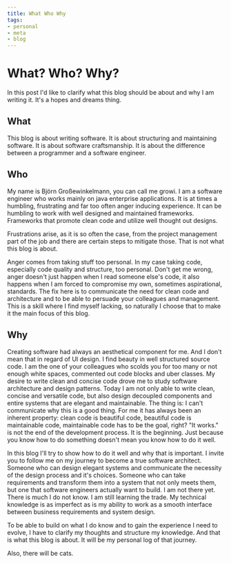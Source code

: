 ```yaml
---
title: What Who Why
tags:
- personal
- meta
- blog
---
```

# What? Who? Why?
In this post I'd like to clarify what this blog should be about and why I am writing it. It's a hopes and dreams thing.

## What
This blog is about writing software. It is about structuring and maintaining software. It is about software craftsmanship. It is about the difference between a programmer and a software engineer.

## Who 
My name is Björn Großewinkelmann, you can call me growi. I am a software engineer who works mainly on java enterprise applications. It is at times a humbling, frustrating and far too often anger inducing experience. 
It can be humbling to work with well designed and maintained frameworks. Frameworks that promote clean code and utilize well thought out designs.

Frustrations arise, as it is so often the case, from the project management part of the job and there are certain steps to mitigate those. That is not what this blog is about.

Anger comes from taking stuff too personal. In my case taking code, especially code quality and structure, too personal. Don't get me wrong, anger doesn't just happen when I read someone else's code, it also happens when I am forced to compromise my own, sometimes aspirational, standards. The fix here is to communicate the need for clean code and architecture and to be able to persuade your colleagues and management. This is a skill where I find myself lacking, so naturally I choose that to make it the main focus of this blog.

## Why

Creating software had always an aesthetical component for me. And I don't mean that in regard of UI design. I find beauty in well structured source code. I am the one of your colleagues who scolds you for too many or not enough white spaces, commented out code blocks and uber classes. 
My desire to write clean and concise code drove me to study software architecture and design patterns. Today I am not only able to write clean, concise and versatile code, but also design decoupled components and entire systems that are elegant and maintainable. The thing is: I can't communicate why this is a good thing. For me it has always been an inherent property: clean code is beautiful code, beautiful code is maintainable code, maintainable code has to be the goal, right? "It works." is not the end of the development process. It is the beginning. Just because you know how to do something doesn't mean you know how to do it well.

In this blog I'll try to show how to do it well and why that is important. I invite you to follow me on my journey to become a true software architect. Someone who can design elegant systems and communicate the necessity of the design process and it's choices. Someone who can take requirements and transform them into a system that not only meets them, but one that software engineers actually want to build.
I am not there yet. There is much I do not know. I am still learning the trade. My technical knowledge is as imperfect as is my ability to work as a smooth interface between business requirements and system design.

To be able to build on what I do know and to gain the experience I need to evolve, I have to clarify my thoughts and structure my knowledge. And that is what this blog is about. It will be my personal log of that journey. 

Also, there will be cats.
<!--stackedit_data:
eyJoaXN0b3J5IjpbMzc3MTg0NDYxLDEzMzQ0NTU2MjQsMTM1Nz
Y5MTE1NiwtMTk5MjkxNTU0NiwtNDY1MDc0MDEyLDE2NTc3NzA0
MjksLTUyNzEyMjI3MywtOTQ0NDY3ODIzLDE0MjAwNTQyNDMsLT
EwMTAyMjM0MSwxMDU1OTgxNTI0LDIwMDc2MTAwODYsLTMzNjA5
ODc4NSwxOTgzODM1NDI1LC0yMDA5Mjk3MDM3LC0xNTg0OTYxMT
Q3LC00NDQ2OTk5MTQsMTQ4MTY4OTEwMywtNjEwMzczNDc4LC0x
MDk5ODQzOTJdfQ==
-->